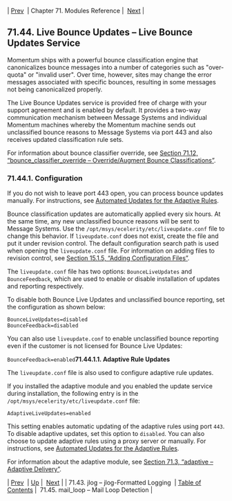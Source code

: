 | [Prev](modules.jlog)  | Chapter 71. Modules Reference |  [Next](modules.mail_loop) |

## 71.44. Live Bounce Updates – Live Bounce Updates Service

<a className="indexterm" name="idp22090272"></a>

Momentum ships with a powerful bounce classification engine that canonicalizes bounce messages into a number of categories such as "over-quota" or "invalid user". Over time, however, sites may change the error messages associated with specific bounces, resulting in some messages not being canonicalized properly.

The Live Bounce Updates service is provided free of charge with your support agreement and is enabled by default. It provides a two-way communication mechanism between Message Systems and individual Momentum machines whereby the Momentum machine sends out unclassified bounce reasons to Message Systems via port 443 and also receives updated classification rule sets.

For information about bounce classifier override, see [Section 71.12, “bounce_classifier_override – Override/Augment Bounce Classifications”](modules.bounce_classifier_override "71.12. bounce_classifier_override – Override/Augment Bounce Classifications").

### 71.44.1. Configuration

If you do not wish to leave port 443 open, you can process bounce updates manually. For instructions, see [Automated Updates for the Adaptive Rules](https://support.messagesystems.com/docs/web-ad/ad.adaptive.update).

Bounce classification updates are automatically applied every six hours. At the same time, any new unclassified bounce reasons will be sent to Message Systems. Use the `/opt/msys/ecelerity/etc/liveupdate.conf` file to change this behavior. If `liveupdate.conf` does not exist, create the file and put it under revision control. The default configuration search path is used when opening the `liveupdate.conf` file. For information on adding files to revision control, see [Section 15.1.5, “Adding Configuration Files”](conf.overview#conf.adding.configuration.files "15.1.5. Adding Configuration Files").

The `liveupdate.conf` file has two options: `BounceLiveUpdates` and `BounceFeedback`, which are used to enable or disable installation of updates and reporting respectively.

To disable both Bounce Live Updates and unclassified bounce reporting, set the configuration as shown below:

```
BounceLiveUpdates=disabled
BounceFeedback=disabled
```

You can also use `liveupdate.conf` to enable unclassified bounce reporting even if the customer is not licensed for Bounce Live Updates:

`BounceFeedback=enabled`**71.44.1.1. Adaptive Rule Updates**

The `liveupdate.conf` file is also used to configure adaptive rule updates.

If you installed the adaptive module and you enabled the update service during installation, the following entry is in the `/opt/msys/ecelerity/etc/liveupdate.conf` file:

`AdaptiveLiveUpdates=enabled`

This setting enables automatic updating of the adaptive rules using port `443`. To disable adaptive updates, set this option to `disabled`. You can also choose to update adaptive rules using a proxy server or manually. For instructions, see [Automated Updates for the Adaptive Rules](https://support.messagesystems.com/docs/web-ad/ad.adaptive.update).

For information about the adaptive module, see [Section 71.3, “adaptive – Adaptive Delivery”](modules.adaptive "71.3. adaptive – Adaptive Delivery").

| [Prev](modules.jlog)  | [Up](modules) |  [Next](modules.mail_loop) |
| 71.43. jlog – jlog-Formatted Logging  | [Table of Contents](index) |  71.45. mail_loop – Mail Loop Detection |

